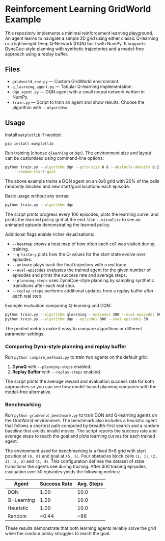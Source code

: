 # Reinforcement Learning GridWorld Example

This repository implements a minimal reinforcement learning playground. An agent learns to navigate a simple 2D grid using either classic Q-learning or a lightweight Deep Q-Network (DQN) built with NumPy. It supports DynaCue-style planning with synthetic trajectories and a model-free approach using a replay buffer.

## Files

- `gridworld_env.py` — Custom GridWorld environment.
- `q_learning_agent.py` — Tabular Q-learning implementation.
- `dqn_agent.py` — DQN agent with a small neural network written in NumPy.
- `train.py` — Script to train an agent and show results. Choose the algorithm with `--algorithm`.

## Usage

Install `matplotlib` if needed:

```bash
pip install matplotlib
```

Run training (choose `qlearning` or `dqn`). The environment size and layout can
be customised using command-line options:

```bash
python train.py --algorithm dqn --grid-size 8 8 --obstacle-density 0.2 \
    --random-start-goal
```

The above example trains a DQN agent on an 8x8 grid with 20% of the cells
randomly blocked and new start/goal locations each episode.

Basic usage without any extras:

```bash
python train.py --algorithm dqn
```

The script prints progress every 100 episodes, plots the learning curve, and
prints the learned policy grid at the end. Use `--visualize` to see an animated
episode demonstrating the learned policy.

Additional flags enable richer visualisations:

- `--heatmap` shows a heat map of how often each cell was visited during training.
- `--q-history` plots how the Q-values for the start state evolve over episodes.
- `--animate` plays back the final trajectory with a red trace.
- `--eval-episodes` evaluates the trained agent for the given number of
  episodes and prints the success rate and average steps.
- `--planning-steps` uses DynaCue-style planning by sampling synthetic
  transitions after each real step.
- `--replay-steps` performs additional updates from a replay buffer
  after each real step.

Example evaluation comparing Q-learning and DQN:

```bash
python train.py --algorithm qlearning --episodes 300 --eval-episodes 50
python train.py --algorithm dqn --episodes 300 --eval-episodes 50
```

The printed metrics make it easy to compare algorithms or different parameter
settings.

### Comparing Dyna-style planning and replay buffer

Run `python compare_methods.py` to train two agents on the default grid:

1. **DynaQ** with `--planning-steps` enabled.
2. **Replay Buffer** with `--replay-steps` enabled.

The script prints the average reward and evaluation success rate for both
approaches so you can see how model-based planning compares with the
model-free alternative.

### Benchmarking

Run `python gridworld_benchmark.py` to train DQN and Q-learning agents on the
GridWorld environment. The benchmark also includes a heuristic agent that
follows a shortest path computed by breadth-first search and a random baseline
that avoids invalid moves. The script reports the success rate and average
steps to reach the goal and plots learning curves for each trained agent.

The environment used for benchmarking is a fixed 6×6 grid with start position
at `(0, 0)` and goal at `(5, 5)`. Four obstacles block cells `(1, 1)`,
`(2, 3)`, `(3, 2)` and `(4, 4)`. This configuration defines the dataset of
state transitions the agents see during training. After 300 training episodes,
evaluation over 50 episodes yields the following metrics:

| Agent      | Success Rate | Avg. Steps |
| ---------- | ------------ | ---------- |
| DQN        | 1.00         | 10.0       |
| Q-Learning | 1.00         | 10.0       |
| Heuristic  | 1.00         | 10.0       |
| Random     | ~0.44        | ~86        |

These results demonstrate that both learning agents reliably solve the grid
while the random policy struggles to reach the goal.
